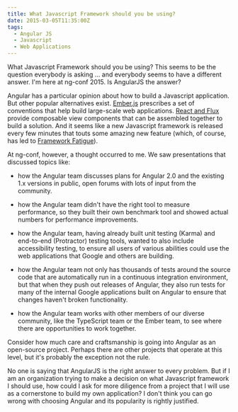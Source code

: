 ```yaml
---
title: What Javascript Framework should you be using?
date: 2015-03-05T11:35:00Z
tags:
  - Angular JS
  - Javascript
  - Web Applications
---
```


What Javascript Framework should you be using? This seems to be the question everybody is asking ...
and everybody seems to have a different answer. I'm here at ng-conf 2015. Is AngularJS the answer?

Angular has a particular opinion about how to build a Javascript application. But other popular alternatives
exist. [Ember.js](http://emberjs.com/ "Ember.js") prescribes a set of conventions that help build
large-scale web applications. [React and Flux](http://facebook.github.io/flux/docs/overview.html) provide
composable view components that can be assembled together to build a solution. And it seems like a new
Javascript framework is released every few minutes that touts some amazing new feature (which, of course,
has led to [Framework Fatigue](http://www.allenpike.com/2015/javascript-framework-fatigue/)).

At ng-conf, however, a thought occurred to me. We saw presentations that discussed topics like:

- how the Angular team discusses plans for Angular 2.0 and the existing 1.x versions in public, open forums
  with lots of input from the community.

- how the Angular team didn't have the right tool to measure performance, so they built their own benchmark tool
  and showed actual numbers for performance improvements.

- how the Angular team, having already built unit testing (Karma) and end-to-end (Protractor) testing tools,
  wanted to also include accessibility testing, to ensure all users of various abilities could use the web
  applications that Google and others are building.

- how the Angular team not only has thousands of tests around the source code that are automatically run in
  a continuous integration environment, but that when they push out releases of Angular, they also run tests for
  many of the internal Google applications built on Angular to ensure that changes haven't broken functionality.

- how the Angular team works with other members of our diverse community, like the TypeScript team or the Ember
  team, to see where there are opportunities to work together.

Consider how much care and craftsmanship is going into Angular as an open-source project. Perhaps there are
other projects that operate at this level, but it's probably the exception not the rule.

No one is saying that AngularJS is the right answer to every problem. But if I am an organization trying to
make a decision on what Javascript framework I should use, how could I ask for more diligence from a project
that I will use as a cornerstone to build my own application? I don't think you can go wrong with choosing
Angular and its popularity is rightly justified.
